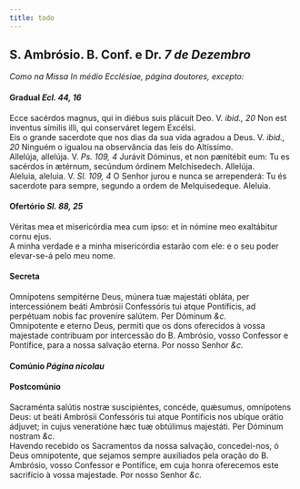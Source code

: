 ```yaml
---
title: todo
---
```

<h2 class="text-center">S. Ambrósio. B. Conf. e Dr. <em>7 de Dezembro</em></h2>

<em>Como na Missa In médio Ecclésiae, página doutores, excepto:</em>

<h4 class="text-center">Gradual <em>Ecl. 44, 16</em></h4>
<div class="container-fluid">
<div class="row">
<div class="dropcap text-justify">
Ecce sacérdos magnus, qui in diébus suis plácuit Deo. V. <em>ibid., 20</em> Non est inventus símilis illi, qui conserváret legem Excélsi.
</div>
<div class="dropcap text-justify">
Eis o grande sacerdote que nos dias da sua vida agradou a Deus. V. <em>ibid., 20</em> Ninguém o igualou na observância das leis do Altíssimo.
</div>
<div class="text-justify">
Allelúja, allelúja. V. <em>Ps. 109, 4</em> Jurávit Dóminus, et non pænitébit eum: Tu es sacérdos in ætérnum, secúndum órdinem Melchísedech. Allelúja.
</div>
<div class="text-justify">
Aleluia, aleluia. V. <em>Sl. 109, 4</em> O Senhor jurou e nunca se arrependerá: Tu és sacerdote para sempre, segundo a ordem de Melquisedeque. Aleluia.
</div>
</div>
</div>

<h4 class="text-center">Ofertório <em>Sl. 88, 25</em></h4>
<div class="container-fluid">
<div class="row">
<div class="dropcap text-justify">
Véritas mea et misericórdia mea cum ipso: et in nómine meo exaltábitur cornu ejus.
</div>
<div class="dropcap text-justify">
A minha verdade e a minha misericórdia estarão com ele: e o seu poder elevar-se-á pelo meu nome.
</div>
</div>
</div>

<h4 class="text-center">Secreta</h4>
<div class="container-fluid">
<div class="row">
<div class="dropcap text-justify">
Omnípotens sempitérne Deus, múnera tuæ majestáti obláta, per intercessiónem beáti Ambrósii Confessóris tui atque Pontíficis, ad perpétuam nobis fac proveníre salútem. Per Dóminum <em>&c.</em>
</div>
<div class="dropcap text-justify">
Omnipotente e eterno Deus, permiti que os dons oferecidos à vossa majestade contribuam por intercessão do B. Ambrósio, vosso Confessor e Pontífice, para a nossa salvação eterna. Por nosso Senhor <em>&c.</em>
</div>
</div>
</div>

<h4 class="text-center">Comúnio <em>Página nicolau</em></h4>

<h4 class="text-center">Postcomúnio</h4>
<div class="container-fluid">
<div class="row">
<div class="dropcap text-justify">
Sacraménta salútis nostræ suscipiéntes, concéde, quǽsumus, omnípotens Deus: ut beáti Ambrósii Confessóris tui atque Pontíficis nos ubíque orátio ádjuvet; in cujus veneratióne hæc tuæ obtúlimus majestáti. Per Dóminum nostram <em>&c.</em>
</div>
<div class="dropcap text-justify">
Havendo recebido os Sacramentos da nossa salvação, concedei-nos, ó Deus omnipotente, que sejamos sempre auxiliados pela oração do B. Ambrósio, vosso Confessor e Pontífice, em cuja honra oferecemos este sacrifício à vossa majestade. Por nosso Senhor <em>&c.</em>
</div>
</div>
</div>
